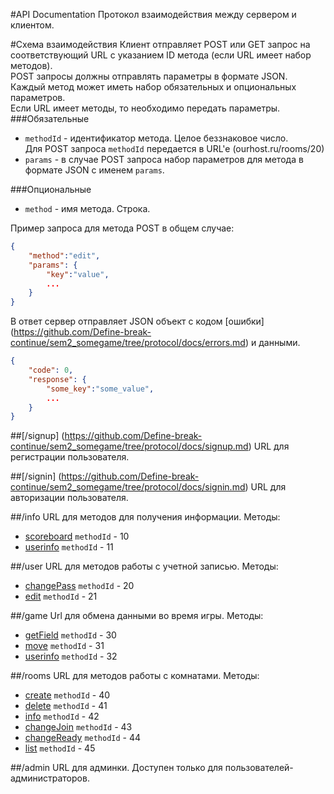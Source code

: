 #API Documentation
Протокол взаимодействия между сервером и клиентом.

#Схема взаимодействия
Клиент отправляет POST или GET запрос на соответствующий URL с указанием ID метода (если URL имеет набор методов).<br>
POST запросы должны отправлять параметры в формате JSON.<br>
Каждый метод может иметь набор обязательных и опциональных параметров.<br>
Если URL имеет методы, то необходимо передать параметры.<br>
###Обязательные
* ```methodId``` - идентификатор метода. Целое беззнаковое число.<br>
                   Для POST запроса ```methodId``` передается в URL'e (ourhost.ru/rooms/20)
* ```params``` - в случае POST запроса набор параметров для метода в формате JSON c именем `params`. 

###Опциональные
* ```method``` - имя метода. Строка.

Пример запроса для метода POST в общем случае:

```json
{
    "method":"edit",
    "params": {
        "key":"value",
        ...
    }
}
```

В ответ сервер отправляет JSON объект с кодом [ошибки] (https://github.com/Define-break-continue/sem2_somegame/tree/protocol/docs/errors.md) и данными.

```json
{
    "code": 0,
    "response": {
        "some_key":"some_value",
        ...
    }
}
```

##[/signup] (https://github.com/Define-break-continue/sem2_somegame/tree/protocol/docs/signup.md)
URL для регистрации пользователя.


##[/signin] (https://github.com/Define-break-continue/sem2_somegame/tree/protocol/docs/signin.md)
URL для авторизации пользователя.


##/info
URL для методов для получения информации. Методы:

* [scoreboard](https://github.com/Define-break-continue/sem2_somegame/tree/protocol/docs/info/scoreboard.md)
     `methodId` - 10
* [userinfo](https://github.com/Define-break-continue/sem2_somegame/tree/protocol/docs/info/userinfo.md)
     `methodId` - 11


##/user
URL для методов работы с учетной записью. Методы:

* [changePass](https://github.com/Define-break-continue/sem2_somegame/tree/protocol/docs/user/changePass.md)
     `methodId` - 20
* [edit](https://github.com/Define-break-continue/sem2_somegame/tree/protocol/docs/useredit.md)
     `methodId` - 21


##/game
Url для обмена данными во время игры. Методы:

* [getField](https://github.com/Define-break-continue/sem2_somegame/tree/protocol/docs/game/getField.md)
     `methodId` - 30
* [move](https://github.com/Define-break-continue/sem2_somegame/tree/protocol/docs/game/move.md)
     `methodId` - 31
* [userinfo](https://github.com/Define-break-continue/sem2_somegame/tree/protocol/docs/info/leave.md)
     `methodId` - 32


##/rooms
URL для методов работы с комнатами. Методы:

* [create](https://github.com/Define-break-continue/sem2_somegame/tree/protocol/docs/rooms/create.md)
     `methodId` - 40
* [delete](https://github.com/Define-break-continue/sem2_somegame/tree/protocol/docs/rooms/delete.md)
     `methodId` - 41
* [info](https://github.com/Define-break-continue/sem2_somegame/tree/protocol/docs/rooms/info.md)
     `methodId` - 42
* [changeJoin](https://github.com/Define-break-continue/sem2_somegame/tree/protocol/docs/rooms/join.md)
     `methodId` - 43
* [changeReady](https://github.com/Define-break-continue/sem2_somegame/tree/protocol/docs/rooms/leave.md)
     `methodId` - 44
* [list](https://github.com/Define-break-continue/sem2_somegame/tree/protocol/docs/rooms/list.md)
     `methodId` - 45


##/admin
URL для админки.
Доступен только для пользователей-администраторов.
